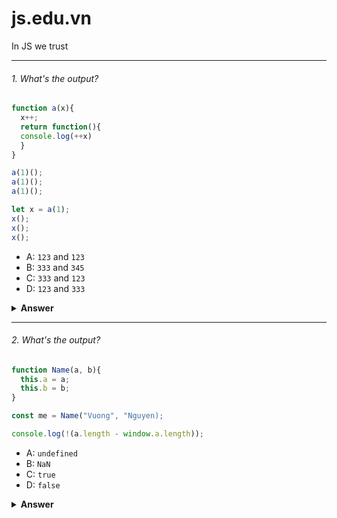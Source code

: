 # js.edu.vn
In JS we trust



---

###### 1. What's the output?

```javascript
function a(x){
  x++;
  return function(){
  console.log(++x)
  }
}

a(1)();
a(1)();
a(1)();

let x = a(1);
x();
x();
x();
```

- A: `123` and `123`
- B: `333` and `345`
- C: `333` and `123`
- D: `123` and `333`

<details><summary><b>Answer</b></summary>
<p>

#### Answer: B

This question reminds us about Closure in JS. Closure means we can create a `stateful function` and such function can access to variable outside of its scope. In a nutshell, a closure can have access to `global` variable (scope), `father function` scope and `its` scope.

We have here 333 and 345 because first we simply call the function a. It works like a normal function and we do not see something `stateful` here. In later case, we declare a variable `x` and it stores the value of function `a(1)`, that is why we get 3. 4. 5 rather than 3, 3, 3.

This kind of gottcha gives me the feeling of `static` variable in PHP world.
</p>
</details>

---
###### 2. What's the output?

```javascript
function Name(a, b){
  this.a = a;
  this.b = b;
}

const me = Name("Vuong", "Nguyen);

console.log(!(a.length - window.a.length));
```

- A: `undefined`
- B: `NaN`
- C: `true`
- D: `false`

<details><summary><b>Answer</b></summary>
<p>

#### Answer: C

We get true when in the console. The tricky part is when we create an object from the constructor function Name but we DO NOT USE `new` keywork. That makes the variable `a` global one and get the value "Vuong". Remember that it is actually a property of the global object `window` (in the browser) or `global` in the nodejs. 

We then get `a.length` ~ 5 and `window.a.length` ~ 5 which return 0. !0 returns true.

Image what would happen when we create the instance `me` with the `new` keywork. What would happen?
</p>
</details>
